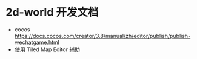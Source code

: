 # 2d-world 开发文档

* cocos
https://docs.cocos.com/creator/3.8/manual/zh/editor/publish/publish-wechatgame.html
* 使用 Tiled Map Editor 辅助
